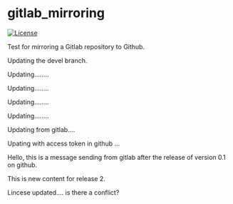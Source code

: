 # gitlab_mirroring

[![License](https://img.shields.io/github/license/brunowu/gitlab_mirroring)](https://github.com/brunowu/gitlab_mirroring/blob/master/LICENSE)


Test for mirroring a Gitlab repository to Github.

Updating the devel branch.

Updating........

Updating........

Updating........

Updating........

Updating from gitlab....

Upating with access token in github ...

Hello, this is a message sending from gitlab after the release of version 0.1 on github.

This is new content for release 2.

Lincese updated.... is there a conflict?
